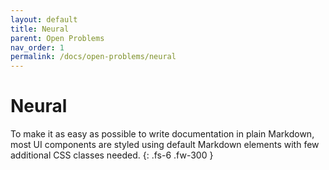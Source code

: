 ```yaml
---
layout: default
title: Neural
parent: Open Problems
nav_order: 1
permalink: /docs/open-problems/neural
---
```


# Neural 

To make it as easy as possible to write documentation in plain Markdown, most UI components are styled using default Markdown elements with few additional CSS classes needed.
{: .fs-6 .fw-300 }

